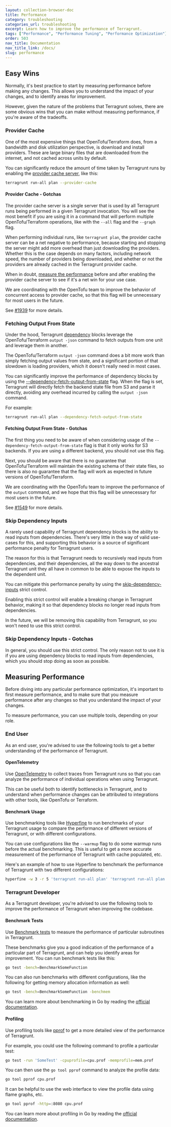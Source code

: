 ```yaml
---
layout: collection-browser-doc
title: Performance
category: troubleshooting
categories_url: troubleshooting
excerpt: Learn how to improve the performance of Terragrunt.
tags: ["Performance", "Performance Tuning", "Performance Optimization"]
order: 503
nav_title: Documentation
nav_title_link: /docs/
slug: performance
---
```


## Easy Wins

Normally, it's best practice to start by measuring performance before making any changes. This allows you to understand the impact of your changes, and to identify areas for improvement.

However, given the nature of the problems that Terragrunt solves, there are some obvious wins that you can make without measuring performance, if you're aware of the tradeoffs.

### Provider Cache

One of the most expensive things that OpenTofu/Terraform does, from a bandwidth and disk utilization perspective, is download and install providers. These are large binary files that are downloaded from the internet, and not cached across units by default.

You can significantly reduce the amount of time taken by Terragrunt runs by enabling the [provider cache server](/docs/features/provider-cache-server/), like this:

```bash
terragrunt run-all plan --provider-cache
```

#### Provider Cache - Gotchas

The provider cache server is a single server that is used by all Terragrunt runs being performed in a given Terragrunt invocation. You will see the most benefit if you are using it in a command that will perform multiple OpenTofu/Terraform operations, like with the `--all` flag and the `--graph` flag.

When performing individual runs, like `terragrunt plan`, the provider cache server can be a net negative to performance, because starting and stopping the server might add more overhead than just downloading the providers. Whether this is the case depends on many factors, including network speed, the number of providers being downloaded, and whether or not the providers are already cached in the Terragrunt provider cache.

When in doubt, [measure the performance](#measuring-performance) before and after enabling the provider cache server to see if it's a net win for your use case.

We are coordinating with the OpenTofu team to improve the behavior of concurrent access to provider cache, so that this flag will be unnecessary for most users in the future.

See [#1939](https://github.com/opentofu/opentofu/issues/1483) for more details.

### Fetching Output From State

Under the hood, Terragrunt [dependency](/docs/reference/config-blocks-and-attributes/#dependency) blocks leverage the OpenTofu/Terraform `output -json` command to fetch outputs from one unit and leverage them in another.

The OpenTofu/Terraform `output -json` command does a bit more work than simply fetching output values from state, and a significant portion of that slowdown is loading providers, which it doesn't really need in most cases.

You can significantly improve the performance of dependency blocks by using the [--dependency-fetch-output-from-state](/docs/reference/cli-options/#dependency-fetch-output-from-state) flag. When the flag is set, Terragrunt will directly fetch the backend state file from S3 and parse it directly, avoiding any overhead incurred by calling the `output -json` command.

For example:

```bash
terragrunt run-all plan --dependency-fetch-output-from-state
```

#### Fetching Output From State - Gotchas

The first thing you need to be aware of when considering usage of the `--dependency-fetch-output-from-state` flag is that it only works for S3 backends. If you are using a different backend, you should not use this flag.

Next, you should be aware that there is no guarantee that OpenTofu/Terraform will maintain the existing schema of their state files, so there is also no guarantee that the flag will work as expected in future versions of OpenTofu/Terraform.

We are coordinating with the OpenTofu team to improve the performance of the `output` command, and we hope that this flag will be unnecessary for most users in the future.

See [#1549](https://github.com/opentofu/opentofu/issues/1549) for more details.

### Skip Dependency Inputs

A rarely used capability of Terragrunt dependency blocks is the ability to read inputs from dependencies. There's very little in the way of valid use-cases for this, and supporting this behavior is a source of significant performance penalty for Terragrunt users.

The reason for this is that Terragrunt needs to recursively read inputs from dependencies, and their dependencies, all the way down to the ancestral Terragrunt unit they all have in common to be able to expose the inputs to the dependent unit.

You can mitigate this performance penalty by using the [skip-dependency-inputs](/docs/reference/strict-mode/#skip-dependency-inputs) strict control.

Enabling this strict control will enable a breaking change in Terragrunt behavior, making it so that dependency blocks no longer read inputs from dependencies.

In the future, we will be removing this capability from Terragrunt, so you won't need to use this strict control.

### Skip Dependency Inputs - Gotchas

In general, you should use this strict control. The only reason not to use it is if you are using dependency blocks to read inputs from dependencies, which you should stop doing as soon as possible.

## Measuring Performance

Before diving into any particular performance optimization, it's important to first measure performance, and to make sure that you measure performance after any changes so that you understand the impact of your changes.

To measure performance, you can use multiple tools, depending on your role.

### End User

As an end user, you're advised to use the following tools to get a better understanding of the performance of Terragrunt.

#### OpenTelemetry

Use [OpenTelemetry](./02-open-telemetry.md) to collect traces from Terragrunt runs so that you can analyze the performance of individual operations when using Terragrunt.

This can be useful both to identify bottlenecks in Terragrunt, and to understand when performance changes can be attributed to integrations with other tools, like OpenTofu or Terraform.

#### Benchmark Usage

Use benchmarking tools like [Hyperfine](https://github.com/sharkdp/hyperfine) to run benchmarks of your Terragrunt usage to compare the performance of different versions of Terragrunt, or with different configurations.

You can use configurations like the `--warmup` flag to do some warmup runs before the actual benchmarking. This is useful to get a more accurate measurement of the performance of Terragrunt with cache populated, etc.

Here's an example of how to use Hyperfine to benchmark the performance of Terragrunt with two different configurations:

```bash
hyperfine -w 3 -r 5 'terragrunt run-all plan' 'terragrunt run-all plan --dependency-fetch-output-from-state'
```

### Terragrunt Developer

As a Terragrunt developer, you're advised to use the following tools to improve the performance of Terragrunt when improving the codebase.

#### Benchmark Tests

Use [Benchmark tests](/docs/community/contributing/#benchmark-tests) to measure the performance of particular subroutines in Terragrunt.

These benchmarks give you a good indication of the performance of a particular part of Terragrunt, and can help you identify areas for improvement. You can run benchmark tests like this:

```bash
go test -bench=BenchmarkSomeFunction
```

You can also run benchmarks with different configurations, like the following for getting memory allocation information as well:

```bash
go test -bench=BenchmarkSomeFunction -benchmem
```

You can learn more about benchmarking in Go by reading the [official documentation](https://pkg.go.dev/testing#hdr-Benchmarks).

#### Profiling

Use profiling tools like [pprof](https://github.com/google/pprof) to get a more detailed view of the performance of Terragrunt.

For example, you could use the following command to profile a particular test:

```bash
go test -run 'SomeTest' -cpuprofile=cpu.prof -memprofile=mem.prof
```

You can then use the `go tool pprof` command to analyze the profile data:

```bash
go tool pprof cpu.prof
```

It can be helpful to use the web interface to view the profile data using flame graphs, etc.

```bash
go tool pprof -http=:8080 cpu.prof
```

You can learn more about profiling in Go by reading the [official documentation](https://pkg.go.dev/cmd/pprof).

